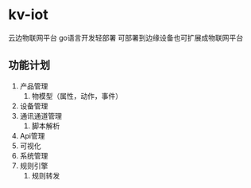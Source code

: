 # kv-iot
云边物联网平台 go语言开发轻部署 可部署到边缘设备也可扩展成物联网平台

## 功能计划
1. 产品管理
   1. 物模型（属性，动作，事件）
2. 设备管理
3. 通讯通道管理
   1. 脚本解析
4. Api管理
5. 可视化
6. 系统管理
7. 规则引擎
   1. 规则转发
   
